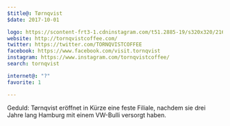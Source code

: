 ```yaml
---
$title@: Tørnqvist
$date: 2017-10-01

logo: https://scontent-frt3-1.cdninstagram.com/t51.2885-19/s320x320/21688869_126273727958188_7447880557242875904_n.jpg
website: http://tornqvistcoffee.com/
twitter: https://twitter.com/TORNQVISTCOFFEE
facebook: https://www.facebook.com/visit.tornqvist
instagram: https://www.instagram.com/tornqvistcoffee/
search: tornqvist

internet@: "?"
favorite: 1

---
```

Geduld: Tørnqvist eröffnet in Kürze eine feste Filiale, nachdem sie drei Jahre lang Hamburg mit einem VW-Bulli versorgt haben.